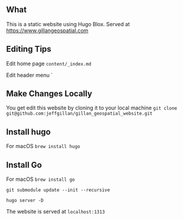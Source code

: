 ## What
This is a static website using Hugo Blox. Served at https://www.gillangeospatial.com


## Editing Tips

Edit home page `content/_index.md`

Edit header menu `



## Make Changes Locally
You get edit this website by cloning it to your local machine
`git clone git@github.com:jeffgillan/gillan_geospatial_website.git`

## Install hugo
For macOS
`brew install hugo`

## Install Go
For macOS
`brew install go`

`git submodule update --init --recursive`

`hugo server -D`

The website is served at `localhost:1313`




